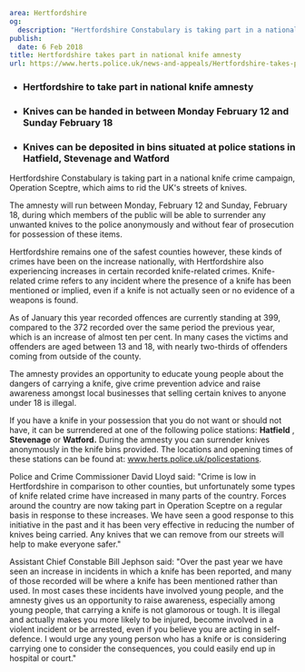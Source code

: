 ```yaml
area: Hertfordshire
og:
  description: "Hertfordshire Constabulary is taking part in a national knife crime campaign, Operation Sceptre, which aims to rid the UK\u2019s streets of knives."
publish:
  date: 6 Feb 2018
title: Hertfordshire takes part in national knife amnesty
url: https://www.herts.police.uk/news-and-appeals/Hertfordshire-takes-part-in-national-knife-amnesty-1559
```

* ### Hertfordshire to take part in national knife amnesty

 * ### Knives can be handed in between Monday February 12 and Sunday February 18

 * ### Knives can be deposited in bins situated at police stations in Hatfield, Stevenage and Watford

Hertfordshire Constabulary is taking part in a national knife crime campaign, Operation Sceptre, which aims to rid the UK's streets of knives.

The amnesty will run between Monday, February 12 and Sunday, February 18, during which members of the public will be able to surrender any unwanted knives to the police anonymously and without fear of prosecution for possession of these items.

Hertfordshire remains one of the safest counties however, these kinds of crimes have been on the increase nationally, with Hertfordshire also experiencing increases in certain recorded knife-related crimes. Knife-related crime refers to any incident where the presence of a knife has been mentioned or implied, even if a knife is not actually seen or no evidence of a weapons is found.

As of January this year recorded offences are currently standing at 399, compared to the 372 recorded over the same period the previous year, which is an increase of almost ten per cent. In many cases the victims and offenders are aged between 13 and 18, with nearly two-thirds of offenders coming from outside of the county.

The amnesty provides an opportunity to educate young people about the dangers of carrying a knife, give crime prevention advice and raise awareness amongst local businesses that selling certain knives to anyone under 18 is illegal.

If you have a knife in your possession that you do not want or should not have, it can be surrendered at one of the following police stations: **Hatfield** , **Stevenage** or **Watford.** During the amnesty you can surrender knives anonymously in the knife bins provided. The locations and opening times of these stations can be found at: www.herts.police.uk/policestations.

Police and Crime Commissioner David Lloyd said: "Crime is low in Hertfordshire in comparison to other counties, but unfortunately some types of knife related crime have increased in many parts of the country. Forces around the country are now taking part in Operation Sceptre on a regular basis in response to these increases. We have seen a good response to this initiative in the past and it has been very effective in reducing the number of knives being carried. Any knives that we can remove from our streets will help to make everyone safer."

Assistant Chief Constable Bill Jephson said: "Over the past year we have seen an increase in incidents in which a knife has been reported, and many of those recorded will be where a knife has been mentioned rather than used. In most cases these incidents have involved young people, and the amnesty gives us an opportunity to raise awareness, especially among young people, that carrying a knife is not glamorous or tough. It is illegal and actually makes you more likely to be injured, become involved in a violent incident or be arrested, even if you believe you are acting in self-defence. I would urge any young person who has a knife or is considering carrying one to consider the consequences, you could easily end up in hospital or court."
